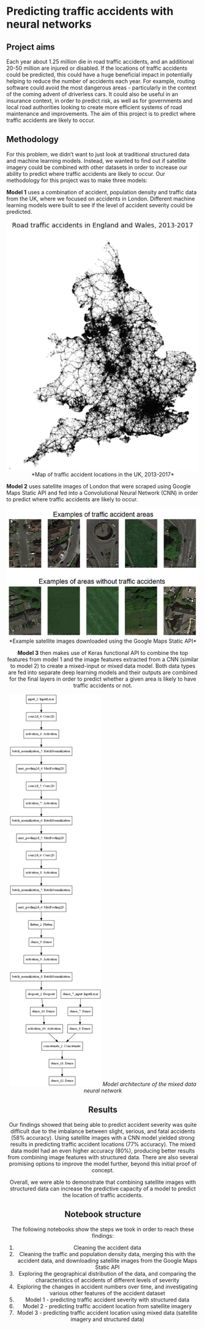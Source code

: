 # Predicting traffic accidents with neural networks

## Project aims
Each year about 1.25 million die in road traffic accidents, and an additional 20-50 million are injured or disabled. If the locations of traffic accidents could be predicted, this could have a huge beneficial impact in potentially helping to reduce the number of accidents each year. For example, routing software could avoid the most dangerous areas - particularly in the context of the coming advent of driverless cars. It could also be useful in an insurance context, in order to predict risk, as well as for governments and local road authorities looking to create more efficient systems of road maintenance and improvements. The aim of this project is to predict where traffic accidents are likely to occur.


## Methodology
For this problem, we didn’t want to just look at traditional structured data and machine learning models. Instead, we wanted to find out if satellite imagery could be combined with other datasets in order to increase our ability to predict where traffic accidents are likely to occur. Our methodology for this project was to make three models:

**Model 1** uses a combination of accident, population density and traffic data from the UK, where we focused on accidents in London.  Different machine learning models were built to see if the level of accident severity could be predicted.  

<center><img align='center' src='model1_accident_locations.png'>
*Map of traffic accident locations in the UK, 2013-2017*
</center>
  
  
**Model 2** uses satellite images of London that were scraped using Google Maps Static API and fed into a Convolutional Neural Network (CNN) in order to predict where traffic accidents are likely to occur.

<center><img src='model2_satellite_image_examples.png'>
*Example satellite images downloaded using the Google Maps Static API*


**Model 3** then makes use of Keras functional API to combine the top features from model 1 and the image features extracted from a CNN (similar to model 2) to create a mixed-input or mixed data model. Both data types are fed into separate deep learning models and their outputs are combined for the final layers in order to predict whether a given area is likely to have traffic accidents or not. 

<center><img src='mixed_model3_v3.png'>
<i>Model architecture of the mixed data neural network</i>
</center>



## Results

Our findings showed that being able to predict accident severity was quite difficult due to the imbalance between slight, serious, and fatal accidents (58% accuracy).  Using satellite images with a CNN model yielded strong results in predicting traffic accident locations (77% accuracy). The mixed data model had an even higher accuracy (80%), producing better results from combining image features with structured data. There are also several promising options to improve the model further, beyond this initial proof of concept.

Overall, we were able to demonstrate that combining satellite images with structured data can increase the predictive capacity of a model to predict the location of traffic accidents.


## Notebook structure

The following notebooks show the steps we took in order to reach these findings:
1. Cleaning the accident data
2. Cleaning the traffic and population density data, merging this with the accident data, and downloading satellite images from the Google Maps Static API
3. Exploring the geographical distribution of the data, and comparing the characteristics of accidents of different levels of severity
4. Exploring the changes in accident numbers over time, and investigating various other features of the accident dataset
5. Model 1 - predicting traffic accident severity with structured data
6. Model 2 - predicting traffic accident location from satellite imagery
7. Model 3 - predicting traffic accident location using mixed data (satellite imagery and structured data)